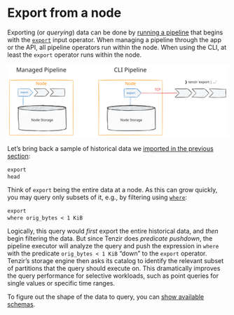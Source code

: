 # Export from a node

Exporting (or *querying*) data can be done by [running a pipeline](/guides/basic-usage/run-pipelines) that begins with the [`export`](/reference/operators/export) input operator. When managing a pipeline through the app or the API, all pipeline operators run within the node. When using the CLI, at least the `export` operator runs within the node.

![Export](/pr-preview/pr-116/_astro/export-from-a-node.BCWt8NLC_19DKCs.svg)

Let’s bring back a sample of historical data we [imported in the previous section](/guides/edge-storage/import-into-a-node):

```tql
export
head
```

Think of `export` being the entire data at a node. As this can grow quickly, you may query only subsets of it, e.g., by filtering using [`where`](/reference/operators/where):

```tql
export
where orig_bytes < 1 KiB
```

Logically, this query would *first* export the entire historical data, and *then* begin filtering the data. But since Tenzir does *predicate pushdown*, the pipeline executor will analyze the query and push the expression in `where` with the predicate `orig_bytes < 1 KiB` “down” to the `export` operator. Tenzir’s storage engine then asks its catalog to identify the relevant subset of partitions that the query should execute on. This dramatically improves the query performance for selective workloads, such as point queries for single values or specific time ranges.

To figure out the shape of the data to query, you can [show available schemas](/reference/operators/schemas).